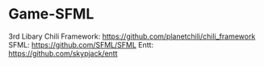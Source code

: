# Game-SFML

3rd Libary
Chili Framework: https://github.com/planetchili/chili_framework
SFML: https://github.com/SFML/SFML
Entt: https://github.com/skypjack/entt
